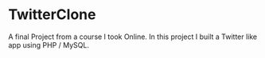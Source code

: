 # TwitterClone

A final Project from a course I took Online. In this project I built a Twitter like app using PHP / MySQL.
